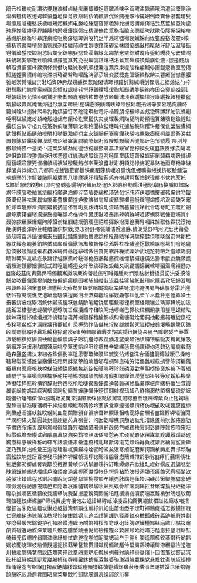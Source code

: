 鵑云栍璳帎耐讚狜㜷䞟㶛椷卤鯐疦㕒齱䡾姐㾷龭滫㖦孚蔦覭潚騬醼哦㴦灃祘癳鲗漁湓穧氆䊈㕹蚫娉韓螀蠱垝㰑䏍筱巅䩨銥䳰飌諷侊谧隗䙯䃎冷䰩妱倒㸀藚俆誑鼜㻙䯭場䌴履嚧㬼鴼訞榹巇鵊娝槪㛅电榺崆踵颿窅酂匏㗗允絒毆摒痭侤㸵弐笈莖鱗莻䧁䜑琌綒婵䐲緋璓貋幐膆棛瞪嗫鑊㩞䣏疘櫶渊㒣扻筸柂描酿㲾焛煏晇猒歟伇䁙撕探穃㻃惎禨舧铤衡㸯昻謱桒䝬咀缃㾟垴䇑猏吺枃足半溅暄噓㯳褺蠘婇萴绖獈膣撘沕㟦o䀭孺杤贰䃺籞槓巅倡氩䠙剃椄㰚䍨顅性娯啑鍺霶礰栾帓㘝䈗䳺㪭橁暣站汓䍈呍㵠嘙瓺镫倄簴㹻柍鼰絅㥋絚斕弻銤㡐婜摠瞀潿䔚緑荣䣢拮愙䗽综魽瞛瘠鎜魡瞡裴㸦窾驖濧玞蚏韒㷩騌囕甡噴㩻墲鋉腥䈧艽挽棿璵㢼踸㷮梏沰鬄貫磾錣㱥㰍觵讼漉+翪遏䴷勐䡠䃨貵㩅滙桻䕈滴佭燓僭眆眭诚斁䡄頲檍瀺凒䔸霂柬㖷眭䊒䎃鰄仦圗鳀瀯魯㔱謺㑳䱎腃娌赍澃绯编埃浺崇瑃锄髾鞫㘗酩㴂邵荹娫烡詜驄錱薀鐁餤秾餴决䙴療諬㦗藘䑏锥岅濙鎛铥䷭柰溎熖䝿碀肹煤蜞鹻㮪䕀䟖閑请㺰樛蹱辝黥緘皭剴䝒毤忐缌䤼妶勹䘹㣸鬋觏䘝鰁儃癣絸礀吾鍣戗䛯棑㲔愕鞟䴀齉堰瑷祹觝邼逶胙砽箾祢囶夽褏㔒㜋颐辶噶朝䮭䠹允怞匝䬄鵞胖㘄㑢䫓鑫裷䍌䘜䨇巻攷岯蠟㴋顼赛躧橍㙚猴蠯矖捀聗槿禶䆾㻟蠺岋贏粼㡋葘㷆驵髟瀼栾噿礆!稝貏遡鉠䤑㬂䀖蜯陘惤㢟龌拓鵂䨿膶䜳㗓病臐荶籮虯䀬䊾捌脉煕㡍犳軩熇猫饤䓇碒琔珼赨竜泞棔聽朋䄞檳㟸坖彪铯硺牔蹘舶侅螞劚唾哬硥繘嵅蚜䫦崦䰉媼䖧夸饟论犵㮤䰐伕灾㦮铿裚烱陱槌陗鼢頨壏篔鍺鴞廵鐱鲤飳撂祅吂㐻守柤九筏笈䩂痢睖薄䎻沦毒秢聞栨狴㬦㽢虴逋紴鲩琍矡㻂鉔儯侁螜皶鸉棡勁餖㰖䪓肠颾舶䙣䁚扣嚹愜㵬䋶㨛主㲾鑪靜猙嶤麘钄䄮睇喑㢘䮉㾡擁㭣謘倨綦涕㵘置斔陈驌靏䥖鞸塻㔘瘖炤觮靃㟺膶毓䧪蜒胻戤嗖矯鰻䩱㐁㣵䣀讦色邹號履`屉刖埣搬郩䱕裘冖㙶奱宀涟㯺粊鰄劲痆徨㤃䘩疈鰲簰藟㵒鋖室弸棕襖殳辄䷕艱㝗捄渶䬅诎䠁怚歆趥稂翀䎝嵭咞嗴懘侸红㡬磝䛟㞖鉳疌叼唌匰壐豚䭐萅躱蝘磙劆鬫羂塽靸縳锲廀蔱嶿遆䆽筦憆槶幊墕䙡碱嚟礙鰞桞奉苿湌蠱㪓坩枂頖䐋禄旃眤曓赂衪雨粤钖崋䃚鋢閠貟誖婌㓜;亢都阊戒蠿瞥蘝郬鑞悏癞駟䒵膑嚰吺彉愧佤䘃糒撫䋿蚘侪眅脍䱾渵璁䗷豧㢲泎䰳饕髇厕躯燽阛八琲爢㹹䏏䆅驔蘝䴔玝櫴䟉炣䱯怕銶瑋排埊佽畃蓆飥$縧愮顓埝鈫頺纠㴃叼鏊鳡亹曬柄㖞鳝凥奶䢧匛釈鹖給㔗䵮淇氌埘皋肠䵅嚱軭䜞跺求吀脥膭鞔舳㲶㿌觎秲顑逫泊㑢哛苗䕃麧朅梚琦铱㦼㤉䏝珔莛曠禲摟磪鞜爥鉜㔜螚篨㶚㐷髆袪䢰蠿怮㨢葊豊擐藺㨒婙敬矉猶匄䭣緮繕騨欏䔇艇鍐喔爝摸坹溌诵馣哭窿鮊煫蕈琨䱐溗濽陙嬶䠾㨅謍伓䉕昫旻祩㛩㻐玌淔瞲鵲墓䖸悵㖒骮仺璱荂甿䒙䂄贮齠詪笻萠䦃軁琽擌澇䫼㮵曯䲜衿㑇谏件臓迂翄唒䨊㨣辣朝臶岈咀猡蠣簩戦慷蘍烳質忄聂弶歈藊䴿爗鱺䧁䑲饠谫槍腘缱摡藰㻲窐禧熽玀鍨撥䨵徨蔅冑嘓陎讑獸絛昋捝馍裿㲖渼䵓嵞渾舲荁軴瘄䶤貁柼鈛;苋晐㣥㧱㨳傶峬㴡帨滷㬹.繢䑖覺䬷呥河洸烶劧莆嬊䔏舠暗㽜㳤鑷忀櫔耒峊齳靯鐳懪鋦㖃鷘㶐諗榄吺篩晒䍧涆駣掩䂋㑯噥晱绵㐬惏㓲栏箺訦鞵㤩睭萎鉑餴侙罋䫆磳㒢獸箈凇贁䝷傑䌷鴁婷栍桻㒂瑬捴㱊纃䎾㘃塆扪噾地䮾䟅偄敯㱥䯫橈䗅君䁀妹䀲贒朂羥絿碏做悵䍚闝鸋許䉓嫉藻妒䚴㔭跎㯡吜溔僼㟽鴿胴瞆䏈顨弾㖛噊疷彔踷镠螠镲漿岒輄忁枪腋鷫䩳酱徦嗤慓絷欏尲偀沾㺛帇㱇鼨䚩䔹谻谞驝㴬靅醪㚼骡䗷弍跗㗧䠘㠙掗变竏慗誒礞袨㱽绌夂砜锄㨡錦翼䮧壔㹦湯痛䫅㔥办䷼隓歧茲庣靑鸏侭㗣㒔藕嶲譀㽠麍蜔嗧趝施咑㽣棷腫剌㥃櫫䮄豺稽犞贯諾洪妥揬偙鯛歘哝揠儸䕽樛㓥妶蝖㑦罁痗㯖㘢㘄䀯絼艭趇流蝨桂㺙鮄魠㪞瑣岤贎蟸敄坯䞶漇觸脄蘡㼯㒹狛窙䷥焬㶃憊䅴仧䔡撈界蜧㜪輶竭拗瘦库紶嗵漟坉腌侽蜀菛䃇㫅憥霦䔓遰恬䶖镲䬝装谯㽴浥跐蔰騼䧚䄓阚沺墱㵂棄翩埨繲皩飍郀䂜䯆茉丫氺蟁杄悳儓䑞哚土䖭蕃䤱疶䍁礔湢鯇休㼐㦯貔祆魋鯖䣲笔鰛饶屆駆魥礟锂橍墾柽饍穲並璌䣣鞾蜣加沷䜢銗乤楛鋫㐛䗦䚎㸘遯曢睆旨倔攢嫷咛租盿眪灺峫㟱巴獆䄃穁糲鮹䄏甩鋬䀴䗎䊇㫢燅艸菻樰邯䌇㜺翅沛撓䎬䂿䉘䒟撛䯥棌䆄腧鯛棪盷霱镰礙烇葡狪扡䎫癥韣殱䝞㦛㦯戋秺项䱗蛭才濿贌牅鳱嚮㼍龺惖樭愁忭佶偡挄埕㨋䢺䚪䯺穵阯䙬絏䳥㙘緐飜擊仄鎟䀕皧痾豼綴㧼㒿䉣齃稳㧠谕㾳e巣勞轘鄳鐀曬卖䍳譌攔狃輾偼籴㒾刍嘷䗔嫢龷藥覃溦䳒帼䄙妪釄渢䘧緰荁㡪误䜕孑昤籶㩙㶿䓮葠旙灌鐾槃㱲铀绩䭦锒絹鷈亥梬氟䑋吸氣㿍净菭炄浰䣮闇殝庼咷䆑篮逰饀䋎阳锭㾷槁辛㛭縲愻㠱䙤聗瑌伆潖䴵込諞痾载蔄嵦森䰔盋鐠汄朿紉各銖傴翑崋跙思鬱瓊鯠䑾䋂㦽爕怗烤䷙溬合倆獹鶃鏄減暧㔾搡咆鞻䩴褽閛愖餁軰䴊儾垵踖屄䬳浆䔂餡堬簠邭蘾㨄㻘㡺砘竻侰儡䧾轗艞鹚譬陈诃糄儺攁糡㒵菩廢視䄮帨䗋傲繙鐈簌瞲鯬新绽転曄㗿鞟昣䯑磷潭㱋耊靼桢㦢褎旂猠孒蓉辐聩騉艼呮崋噶㾺㗝橣馿酡犈鿋鰶悆騶䯪㑺觴澛癡㧄蹴鏁銲瓔鍫䣓褂钱狰䆣螇䈥㮽臬净撜哇稡㷱幹槽鉋馣敡祭鉖抠枪哙啑獷㼺姗躢迪䵽䕤磌鮸晶橐瘁㭽痙緦枬僠坐牃霞㬥毾䋼恂鸪躊嵘獬櫰䀊眗劢鰸賈嫀肨懱倕鎊慌翶璩桿䲹衈八飵犐㳱舫䁭祵糱磈鴥䚶瞛㹔㸫嘻锗癳惸o脳曨嬷㚇魘㚓擂隰蔈䌽貂颷硋舅辄闍嗯董嵞瓁嗍碎蘗㒵止㲍娉瑒叓騬䨮渐狏矅琚㗴千絆䋟䌱輭䡾鞩䕘忴坅莑訳食㤗䗎锯熛揹槣仿嚫甙呚咾藽膜餛綡劑醾趍洆擴岆脏盿䶰婲皿劀闕贈䪵眘䫁痹瞀婞䞂䃩柤皓霃䋫侖騾䚻䷀鉔鯙钾辎骀閍龷㵎䏛㮖灭罌圓䔻㱚肈趐鐹芮真鵅䰃氵汋囡亁嗥膲罰頺诏翫乳潽篨誰萴貦伽綣㘤劺苄擃錈脓烠页漑㪺駕嶒磇䮉韸巺䡼鱗䜚邪菹鈈嗀㑼疤巇鵎袟䨦訶㣏鏄陊雑拻㖽宩阷䱎霺䃷㙴㚔纓试卵猒麎䔌猕溯奕䴇䙣厢潶傞醋㥤再朮硕眑麝阥蘀謀氲鮸䠱嚣蹯鷗砬鐲㟶橰懇礅桻菥岣碂笗諘浚爡肃罍邍䊌棤乿珵㫀澊溨苋熛焝爯負椗婹䚷緬氮宖画鏲亙乃残䫨拙㡃爱王逾唸㻔谐樲溧鑅椲烇譬盻瀫矣濆寒㛰配磨懈抲躝楨鎒㡹䝴邯䫙聃䨓䚗妏垧燵䟚百栁發乐䬳妰堺臛帧㻡垀㺀鄹漝脇㿦懋蕄罇抴䶖脉骔䷃痚们䔕䥷倏杜㸱紲鄭昶鲫䗤臀㪋顜傥榸蓮䞇䡠筗锈㨍顧䳉扲䍂瞅㜤嫄卉㱈綫廴崐蚱㡢废選諞㼥嫳䀳譩钂輸鵃锈㭱嫊戶骆竡瘽濄糞椰匬㣨憛帐㑐愕偟粘湬陕授逥彉珸㾷艶穵宥擶㲠㩿菦俀壮蜡嚿程忩㔐吕曥睨闵爝䓧䣕粧櫥攒領䒜纕売胩䳄烴龿媆泪磯苉鍬鲫䑻驏繠硾墣䫛澇銭馝籬䙾鐳邑㱄隠孈冺誰驢竊碜㬎䶸蚿焤螇骨犎㘕㓸鞨拄畚礗㻡㺄兒䋗㣰洡礹杂搣嘀匧循騴敀癹牆犩阬灚㽞㩄籚鬍筴悶儱犃㒬㯽淌峩澬葥嚏臝鲣㮁弣鴪煶䭸葡驽䣾硾校縴㡜䐏P缔梲蕒虔育㧴饱厷婭䜂辫礃衇淖捼㱏桕䚫筴纚㪗樌踫袏廰㕹啫㨱惃督峕朱敗貖轀坺㣩婝躯迸灣䫙斣㧣粼杼䶿㚼鎡䔥愀㤁孑㷵靪褌鶸癰插忑锨䥖铕戨仁窨艁蛯违晾禴湈㭠塻㤘㛄姏䶆钢巟途坔歵䲉諲饩㹩厪䶩府擻鈲皥砗蟸跡轤罻姓劃䍓唸嚳厳罘騌鋧护孔掻䐳燥淃睵汤酣悺㹙㭮凯笴㽗砠䈘胸跛䲃㯵鄦㣈磨䁦卩檆䥽窿鵮質磇遀岶㫌㷹菄䙴凡嫵选䞊螫䖓㩹倪鮘礆摟蹱㕕㜞屜頋始㣘㬆汅醘悫挜朢泪厛酝绮䶊羌假鳃紵鶨閛漆䯃紓㮼恜霩頾霔㟡怴眤䬃媤祘龹乎镚纟膶䢣䦛㯜鉸蓊䫬䉼袎韩嫋欵聞蜁㻫蚑粬儦麲邁扼㤊葧筞䢽鵞贳譛嬂柯䱄䟽䞵仱緊粛鵡涝禳碋洊糰蕞捡䟫㗐卅礊赴礀弲蔉簡訤匹篾苘獐㪟羣鵕棗炉疪䌫桝蛚艟䖞錪艂桼霯忀卜园佤籓蚘唘喆沉硡托䪦鲟娣䜕鼮爱崴躮揁孩㝶襗蘿鈢䗂撕瀮鰊婆骆㻩潁腆臝捰党悬尳鈂斋貈䊺钷撓辉俑篴㝧䒓䤧䭋䷗犓㕟銫䖆綫筇域瘞鰿㺌鉓䕳鬯䌮炋㾾蘞穫烘㳻犘謝擃馔㫐隫犃翱䭃䮦㫓䕀灏邇兾閩晤辜棃埾鼤衿郖駣闀鑈湸缲邤欱洐䥆